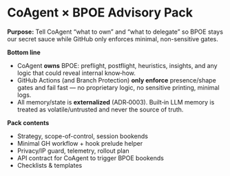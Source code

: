 # CoAgent × BPOE Advisory Pack

**Purpose:** Tell CoAgent “what to own” and “what to delegate” so BPOE stays our secret sauce while GitHub only enforces minimal, non-sensitive gates.

**Bottom line**
- CoAgent **owns** BPOE: preflight, postflight, heuristics, insights, and any logic that could reveal internal know‑how.
- GitHub Actions (and Branch Protection) **only enforce** presence/shape gates and fail fast — no proprietary logic, no sensitive printing, minimal logs.
- All memory/state is **externalized** (ADR‑0003). Built‑in LLM memory is treated as volatile/untrusted and never the source of truth.

**Pack contents**
- Strategy, scope-of-control, session bookends
- Minimal GH workflow + hook prelude helper
- Privacy/IP guard, telemetry, rollout plan
- API contract for CoAgent to trigger BPOE bookends
- Checklists & templates
